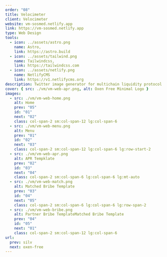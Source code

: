 ```yaml
---
order: "08"
title: Velocimeter
client: Velocimeter
website: vm-sosmed.netlify.app
link: https://vm-sosmed.netlify.app
type: Web Design
tools:
  - icon: ../assets/astro.png
    name: Astro,
    link: https://astro.build
  - icon: ../assets/tailwind.png
    name: Tailwindcss,
    link: https://tailwindcss.com
  - icon: ../assets/netlify.png
    name: NetlifyCMS
    link: https://v1.netlifycms.org
description: Twitter image generator for multichain liquidity protocol Velocimeter.
cover: { src: ./vm/vm-web-apr.png, alt: Oxen Free Minimal Logo }
images:
  - src: ./vm/vm-web-home.png
    alt: Home
    prev: "05"
    id: "01"
    next: "02"
    class: col-span-2 sm:col-span-12 lg:col-span-6
  - src: ./vm/vm-web-menu.png
    alt: Menu
    prev: "01"
    id: "02"
    next: "03"
    class: col-span-2 sm:col-span-12 lg:col-span-6 lg:row-start-2
  - src: ./vm/vm-web-apr.png
    alt: APR Tempklate
    prev: "02"
    id: "03"
    next: "04"
    class: col-span-2 sm:col-span-6 lg:col-span-6 lg:mt-auto
  - src: ./vm/vm-web-match.png
    alt: Matched Bribe Template
    prev: "03"
    id: "04"
    next: "05"
    class: col-span-2 sm:col-span-6 lg:col-span-6 lg:row-span-2
  - src: ./vm/vm-web-bribe.png
    alt: Partner Bribe TemplateMatched Bribe Template
    prev: "04"
    id: "05"
    next: "01"
    class: col-span-2 sm:col-span-12 lg:col-span-6
url:
  prev: silv
  next: oxen-free
---
```

